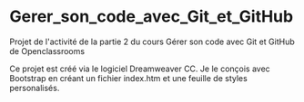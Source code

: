 # Gerer_son_code_avec_Git_et_GitHub
Projet de l'activité de la partie 2 du cours Gérer son code avec Git et GitHub de Openclassrooms 

Ce projet est créé via le logiciel Dreamweaver CC.
Je le conçois avec Bootstrap en créant un fichier index.htm et une feuille de styles personalisés.
